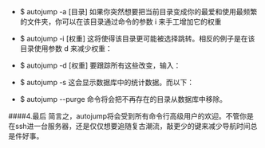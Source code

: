 + $ autojump -a [目录]
如果你突然想要把当前目录变成你的最爱和使用最频繁的文件夹，你可以在该目录通过命令的参数 i 来手工增加它的权重


+ $ autojump -i [权重]
这将使得该目录更可能被选择跳转。相反的例子是在该目录使用参数 d 来减少权重：


+ $ autojump -d [权重]
要跟踪所有这些改变，输入：


+ $ autojump -s
这会显示数据库中的统计数据。而以下：


+ $ autojump --purge
命令将会把不再存在的目录从数据库中移除。

####4.最后
简言之，autojump将会受到所有命令行高级用户的欢迎。不管你是在ssh进一台服务器，还是仅仅想要追随复古潮流，敲更少的键来减少导航时间总是件好事。